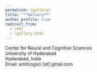 ```yaml
---
permalink: /gallery/
title: "**Gallery**"
author_profile: true
redirect_from: 
  - /md/
  - /gallery.html
---
```


Center for Neural and Cognitive Sciences<br>
University of Hyderabad<br>
Hyderabad, India<br>
Email: amitcogsci [at] gmail.com
